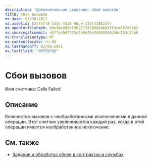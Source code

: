 ```yaml
---
description: 'Дополнительные сведения: сбой вызовов'
title: Сбои вызовов
ms.date: 03/30/2017
ms.assetid: 52afeff8-333c-44a5-96ce-1f3c418523fc
ms.openlocfilehash: bde38e095e53b977337406846433fdce887d7362
ms.sourcegitcommit: ddf7edb67715a5b9a45e3dd44536dabc153c1de0
ms.translationtype: MT
ms.contentlocale: ru-RU
ms.lasthandoff: 02/06/2021
ms.locfileid: "99759709"
---
```

# <a name="calls-failed"></a>Сбои вызовов

Имя счетчика: Calls Failed  
  
## <a name="description"></a>Описание  

 Количество вызовов с необработанными исключениями в данной операции. Этот счетчик увеличивается каждый раз, когда в этой операции имеется необработанное исключение.  
  
## <a name="see-also"></a>См. также

- [Задание и обработка сбоев в контрактах и службах](../../specifying-and-handling-faults-in-contracts-and-services.md)
